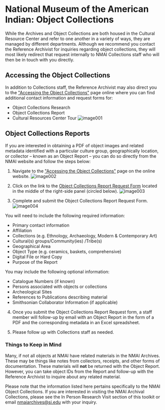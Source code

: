 # National Museum of the American Indian: Object Collections 

While the Archives and Object Collections are both housed in the Cultural Resource Center and refer to one another in a variety of ways, they are managed by different departments. Although we recommend you contact the Reference Archivist for inquiries regarding object collections, they will most likely redirect that request internally to NMAI Collections staff who will then be in touch with you directly.

## Accessing the Object Collections
In addition to Collections staff, the Reference Archivist may also direct you to the ["Accessing the Object Collections"](https://americanindian.si.edu/explore/collections/accessing#:~:text=For%20appointments%20to%20access%20the%20NMAI%20Archive%20Center%20collections%20(paper,images%2C%20contact%20the%20Archive%20Center.&text=To%20request%20a%20research%20appointment,form%20via%20the%20links%20below.)) page online where you can find additional contact information and request forms for:
* Object Collections Research
* Object Collections Report
* Cultural Resources Center Tour
![image001](https://github.com/WSU-CDSC/Mukurtu-Shared-Research-Toolkit/assets/88502274/da697ef7-9177-4123-81b0-e798e13d1a87)

## Object Collections Reports
If you are interested in obtaining a PDF of object images and related metadata identified with a particular culture group, geographically location, or collector – known as an Object Report – you can do so directly from the NMAI website and follow the steps below:
1. Navigate to the ["Accessing the Object Collections"](https://americanindian.si.edu/explore/collections/accessing#:~:text=For%20appointments%20to%20access%20the%20NMAI%20Archive%20Center%20collections%20(paper,images%2C%20contact%20the%20Archive%20Center.&text=To%20request%20a%20research%20appointment,form%20via%20the%20links%20below.)) page on the online website.
![image002](https://github.com/WSU-CDSC/Mukurtu-Shared-Research-Toolkit/assets/88502274/c231022e-7aaf-41c6-a585-645d890db87d)

2. Click on the link to the [Object Collections Report Request Form](https://www.surveygizmo.com/s3/3010194/NMAI-Object-Collections-Report-Request) located in the middle of the right-side panel (circled below).
![image003](https://github.com/WSU-CDSC/Mukurtu-Shared-Research-Toolkit/assets/88502274/2c4792b1-d12d-41ad-b011-7fa6d5bb3d14)

3. Complete and submit the Object Collections Report Request Form.
![image004](https://github.com/WSU-CDSC/Mukurtu-Shared-Research-Toolkit/assets/88502274/48f92ca7-022c-48ae-a182-1f3072777924)

You will need to include the following required information:
* Primary contact information
* Affiliation
* Collections (e.g. Ethnology, Archaeology, Modern & Contemporary Art)
* Cultural(s) groups/Community(ies) /Tribe(s)
* Geographical Area
* Object Type (e.g. ceramics, baskets, comprehensive)
* Digital File or Hard Copy
* Purpose of the Report

You may include the following optional information:
* Catalogue Numbers (if known)
* Persons associated with objects or collections
* Archeological Sites
* References to Publications describing material
* Smithsonian Collaborator Information (if applicable)

4. Once you submit the Object Collections Report Request form, a staff member will follow-up by email with an Object Report in the form of a PDF and the corresponding metadata in an Excel spreadsheet.

5. Please follow up with Collections staff as needed.

### Things to Keep in Mind
Many, if not all objects at NMAI have related materials in the NMAI Archives. These may be things like notes from collectors, receipts, and other forms of documentation. These materials will **not** be returned with the Object Report. However, you can take object IDs from the Report and follow-up with the Reference Archivist to inquire about any related material.

Please note that the information listed here pertains specifically to the NMAI Object Collections. If you are interested in visiting the NMAI Archival Collections, please see the In Person Research Visit section of this toolkit or email [nmaiarchives@si.edu](mailto:nmaiarchives@si.edu) with your inquiry.
